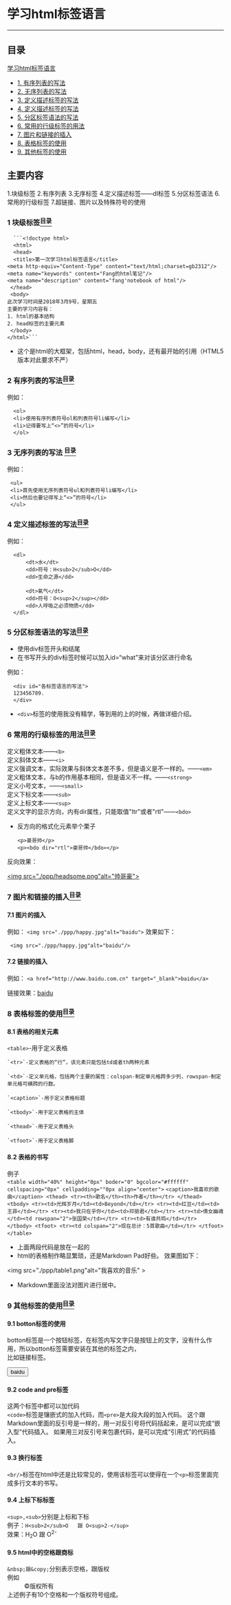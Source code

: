 # 学习html标签语言
<hr/>

<a name="content"><h2>目录</h2></a>
                 
[学习html标签语言](#title)
  - [1. 有序列表的写法](#head)
  - [2. 无序列表的写法](#emphasize)
  - [3. 定义描述标签的写法](#list)
  - [4. 定义描述标签的写法](#block-quote)
  - [5. 分区标签语法的写法](#link-image)
  - [6. 常用的行级标签的用法](#table)
  - [7. 图片和链接的插入](#code)
  - [8. 表格标签的使用](#splitter)
  - [9. 其他标签的使用](#construct-content)

## 主要内容
1.块级标签
2.有序列表
3.无序标签
4.定义描述标签——dl标签
5.分区标签语法
6.常用的行级标签
7.超链接、图片以及特殊符号的使用

### 1 块级标签[<sup>目录</sup>](#content)<br/>
      ```<!doctype html>
      <html>
      <head>
      <title>第一次学习html标签语言</title>
    <meta http-equiv="Content-Type" content="text/html;charset=gb2312"/>
    <meta name="keywords" content="Fang的html笔记"/>
    <meta name="description" content="fang'notebook of html"/>  
     </head>
     <body>
    此次学习时间是2018年3月9号，星期五
    主要的学习内容有：
    1. html的基本结构
    2. head标签的主要元素
     </body>
    </html>```

+ 这个是html的大框架，包括html，head，body，还有最开始的引用（HTML5版本对此要求不严）</br>

### 2 有序列表的写法[<sup>目录</sup>](#content)</br>
例如：

	  <ol>
      <li>使用有序列表符号ol和列表符号li编写</li>
	  <li>记得要写上“<>”的符号</li>
      </ol>
### 3 无序列表的写法	[<sup>目录</sup>](#content)</br>
例如：
	 
	 <ul>
	 <li>首先使用无序列表符号ul和列表符号li编写</li>
	 <li>然后也要记得写上“<>”的符号</li>
	 </ul>
### 4 定义描述标签的写法[<sup>目录</sup>](#content)</br>
例如：

      <dl>
          <dt>水</dt>
		  <dd>符号：H<sub>2</sub>O</dd>
		  <dd>生命之源</dd>
		  
		  <dt>氧气</dt>
		  <dd>符号：O<sup>2</sup></dd>
		  <dd>人呼吸之必须物质</dd>
      </dl>
### 5 分区标签语法的写法[<sup>目录</sup>](#content)</br>
+ 使用div标签开头和结尾
+ 在书写开头的div标签时候可以加入id=“what”来对该分区进行命名</br>

例如： 

      <div id="各标签语言的写法">
      123456789.
      </div>

+ `<div>`标签的使用我没有精学，等到用的上的时候，再做详细介绍。

### 6 常用的行级标签的用法[<sup>目录</sup>](#content)</br>

定义粗体文本——`<b>`<br/>
定义斜体文本——`<i>`<br/>
定义强调文本，实际效果与斜体文本差不多，但是语义是不一样的。——`<em>`<br/>
定义粗体文本，与b的作用基本相同，但是语义不一样。——`<strong>`<br/>
定义小号文本，——`<small>`<br/>
定义下标文本——`<sub>`<br/>
定义上标文本——`<sup>`<br/>
定义文字的显示方向，内有dir属性，只能取值"ltr"或者"rtl"——`<bdo>`<br/>
+ 反方向的格式化元素举个栗子</li>
	  
	  <p>豪哥帅</p>
	  <p><bdo dir="rtl">豪哥帅</bdo></p>
反向效果：
   
  <a href="http://www.baidu.com.cn" target="_blank"><img src="./ppp/headsome.png"alt="帅哥豪"></a>

### 7 图片和链接的插入[<sup>目录</sup>](#content)

#### 7.1 图片的插入   </br>
例如：
     ```<img src="./ppp/happy.jpg"alt="baidu">```
效果如下：
     
     <img src="./ppp/happy.jpg"alt="baidu"/>

#### 7.2 链接的插入 </br>
例如：
   `<a href="http://www.baidu.com.cn" target="_blank">baidu</a>`

链接效果：<a href="http://www.baidu.com.cn" target="_blank">baidu</a>

### 8 表格标签的使用[<sup>目录</sup>](#content)</br>
#### 8.1 表格的相关元素
`<table>`-用于定义表格

    `<tr>`-定义表格的“行”，该元素只能包括td或者th两种元素
    
    `<td>`-定义单元格，包括两个主要的属性：colspan-制定单元格跨多少列，rowspan-制定单元格可横跨的行数。
    
	`<caption>`-用于定义表格标题
	
	`<tbody>`-用于定义表格的主体
	
	`<thead>`-用于定义表格头
	
	`<tfoot>`-用于定义表格脚
	
#### 8.2 表格的书写</br>
例子</br>
     `<table width="40%" height="0px" boder="0" bgcolor="#ffffff" cellspacing="0px" cellpadding=""0px align="center">`
     ```<caption>我喜欢的歌曲</caption>
    <thead>
	    <tr><th>歌名</th><th>作者</th></tr>
     </thead>
	 <tbody>
	    <tr><td>光辉岁月</td><td>Beyond</td></tr>
	    <tr><td>红豆</td><td>王菲</td></tr>
	    <tr><td>我只在乎你</td><td>邓丽君</td></tr>
	    <tr><td>倩女幽魂</td><td rowspan="2">张国荣</td></tr>
	    <tr><td>有谁共鸣</td></tr>
	 </tbody>
     <tfoot>
	    <tr><td colspan="2">现在总计：5首歌曲</td></tr>
	 </tfoot>
     </table>```
+ 上面两段代码是放在一起的</br>
+ html的表格制作略显繁琐，还是Markdown Pad好些。
效果图如下：</br>

<img src="./ppp/table1.png"alt="我喜欢的音乐" >

+ Markdown里面没法对图片进行居中。


### 9 其他标签的使用[<sup>目录</sup>](#content)</br>
#### 9.1 botton标签的使用</br>
botton标签是一个按钮标签，在标签内写文字只是按钮上的文字，没有什么作用，所以botton标签需要安装在其他的标签之内，<br/>比如链接标签。
	 
<a href="http://www.baidu.com.cn" target="_blank"> <button>baidu</button> </a>
 
#### 9.2 code and pre标签</br>
   这两个标签中都可以加代码<br/>`<code>`标签是镶嵌式的加入代码，而`<pre>`是大段大段的加入代码。
这个跟Markdown里面的反引号是一样的，用一对反引号将代码括起来，是可以完成“嵌入型”代码插入。
如果用三对反引号来包裹代码，是可以完成“引用式”的代码插入。
#### 9.3 换行标签</br>
`<br/>`标签在html中还是比较常见的，使用该标签可以使得在一个`<p>`标签里面完成多行文本的书写。
#### 9.4 上标下标标签</br>
`<sup>,<sub>`分别是上标和下标</br>
例子：`H<sub>2</sub>O   跟 O<sup>2-</sup>`</br>
效果：H<sub>2</sub>O   跟 O<sup>2-</sup>

#### 9.5 html中的空格跟商标</br>
`&nbsp;跟&copy;`分别表示空格，跟版权</br>
例如</br>&nbsp;&nbsp;&nbsp;&nbsp;&nbsp;&nbsp;&nbsp;&nbsp;&nbsp;&nbsp;&copy;版权所有</br>
上述例子有10个空格和一个版权符号组成。







